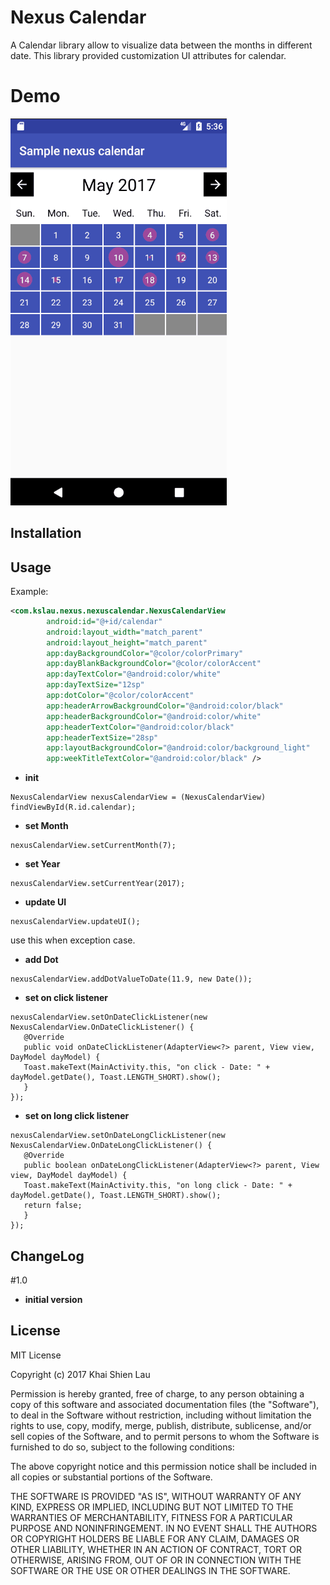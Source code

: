 # Nexus Calendar
A Calendar library allow to visualize data between the months in different date. This library provided customization UI attributes for calendar.  

# Demo
![alt tag](nexusCalendarDemo.gif)

## Installation

## Usage
Example:

```xml
<com.kslau.nexus.nexuscalendar.NexusCalendarView
        android:id="@+id/calendar"
        android:layout_width="match_parent"
        android:layout_height="match_parent"
        app:dayBackgroundColor="@color/colorPrimary"
        app:dayBlankBackgroundColor="@color/colorAccent"
        app:dayTextColor="@android:color/white"
        app:dayTextSize="12sp"
        app:dotColor="@color/colorAccent"
        app:headerArrowBackgroundColor="@android:color/black"
        app:headerBackgroundColor="@android:color/white"
        app:headerTextColor="@android:color/black"
        app:headerTextSize="28sp"
        app:layoutBackgroundColor="@android:color/background_light"
        app:weekTitleTextColor="@android:color/black" />
```

 - **init**
 ```
NexusCalendarView nexusCalendarView = (NexusCalendarView) findViewById(R.id.calendar);
```

 - **set Month**
 ```
nexusCalendarView.setCurrentMonth(7);
```

 - **set Year**
 ```
nexusCalendarView.setCurrentYear(2017);
```

 - **update UI**
 ```
nexusCalendarView.updateUI();
```
use this when exception case.

 - **add Dot**
 ```
nexusCalendarView.addDotValueToDate(11.9, new Date());
```

 - **set on click listener**
 ```
nexusCalendarView.setOnDateClickListener(new NexusCalendarView.OnDateClickListener() {
    @Override
    public void onDateClickListener(AdapterView<?> parent, View view, DayModel dayModel) {
	Toast.makeText(MainActivity.this, "on click - Date: " + dayModel.getDate(), Toast.LENGTH_SHORT).show();
    }
});
```
 - **set on long click listener**
 ```
 nexusCalendarView.setOnDateLongClickListener(new NexusCalendarView.OnDateLongClickListener() {
    @Override
    public boolean onDateLongClickListener(AdapterView<?> parent, View view, DayModel dayModel) {
	Toast.makeText(MainActivity.this, "on long click - Date: " + dayModel.getDate(), Toast.LENGTH_SHORT).show();
	return false;
    }
});
```
	
## ChangeLog
#1.0
- **initial version**

## License
MIT License

Copyright (c) 2017 Khai Shien Lau

Permission is hereby granted, free of charge, to any person obtaining a copy
of this software and associated documentation files (the "Software"), to deal
in the Software without restriction, including without limitation the rights
to use, copy, modify, merge, publish, distribute, sublicense, and/or sell
copies of the Software, and to permit persons to whom the Software is
furnished to do so, subject to the following conditions:

The above copyright notice and this permission notice shall be included in all
copies or substantial portions of the Software.

THE SOFTWARE IS PROVIDED "AS IS", WITHOUT WARRANTY OF ANY KIND, EXPRESS OR
IMPLIED, INCLUDING BUT NOT LIMITED TO THE WARRANTIES OF MERCHANTABILITY,
FITNESS FOR A PARTICULAR PURPOSE AND NONINFRINGEMENT. IN NO EVENT SHALL THE
AUTHORS OR COPYRIGHT HOLDERS BE LIABLE FOR ANY CLAIM, DAMAGES OR OTHER
LIABILITY, WHETHER IN AN ACTION OF CONTRACT, TORT OR OTHERWISE, ARISING FROM,
OUT OF OR IN CONNECTION WITH THE SOFTWARE OR THE USE OR OTHER DEALINGS IN THE
SOFTWARE.

